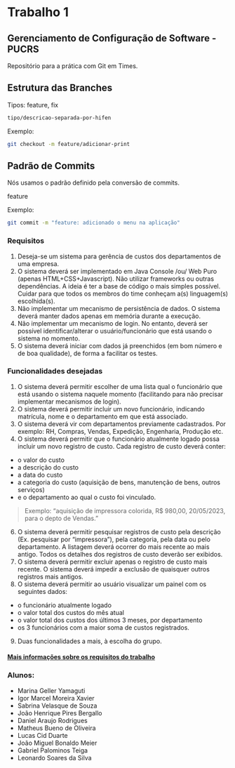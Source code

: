 # Trabalho 1
## Gerenciamento de Configuração de Software - PUCRS
Repositório para a prática com Git em Times.

## Estrutura das Branches

Tipos: feature, fix

```bash
tipo/descricao-separada-por-hifen
```

Exemplo:

```bash
git checkout -m feature/adicionar-print
```

## Padrão de Commits
Nós usamos o padrão definido pela conversão de commits.

feature

Exemplo:
```bash
git commit -m "feature: adicionado o menu na aplicação"
```


### Requisitos 
1. Deseja-se um sistema para gerência de custos dos departamentos de uma empresa.
2. O sistema deverá ser implementado em Java Console /ou/ Web Puro (apenas
HTML+CSS+Javascript). Não utilizar frameworks ou outras dependências. A ideia é ter a base de
código o mais simples possível. Cuidar para que todos os membros do time conheçam a(s)
linguagem(s) escolhida(s).
3. Não implementar um mecanismo de persistência de dados. O sistema deverá manter dados
apenas em memória durante a execução.
4. Não implementar um mecanismo de login. No entanto, deverá ser possível identificar/alterar o
usuário/funcionário que está usando o sistema no momento.
5. O sistema deverá iniciar com dados já preenchidos (em bom número e de boa qualidade), de
forma a facilitar os testes.

### Funcionalidades desejadas
1. O sistema deverá permitir escolher de uma lista qual o funcionário que está usando o sistema
naquele momento (facilitando para não precisar implementar mecanismos de login).
2. O sistema deverá permitir incluir um novo funcionário, indicando matrícula, nome e o departamento
em que está associado.
3. O sistema deverá vir com departamentos previamente cadastrados. Por exemplo: RH, Compras,
Vendas, Expedição, Engenharia, Produção etc.
4. O sistema deverá permitir que o funcionário atualmente logado possa incluir um novo registro de
custo. Cada registro de custo deverá conter:
- o valor do custo
- a descrição do custo
- a data do custo
- a categoria do custo (aquisição de bens, manutenção de bens, outros serviços)
- e o departamento ao qual o custo foi vinculado.

> Exemplo: “aquisição de impressora colorida, R$ 980,00, 20/05/2023, para o depto de Vendas.”

6. O sistema deverá permitir pesquisar registros de custo pela descrição (Ex. pesquisar por
“impressora”), pela categoria, pela data ou pelo departamento. A listagem deverá ocorrer do mais
recente ao mais antigo. Todos os detalhes dos registros de custo deverão ser exibidos.
7. O sistema deverá permitir excluir apenas o registro de custo mais recente. O sistema deverá impedir
a exclusão de quaisquer outros registros mais antigos.
8. O sistema deverá permitir ao usuário visualizar um painel com os seguintes dados:
- o funcionário atualmente logado
- o valor total dos custos do mês atual
- o valor total dos custos dos últimos 3 meses, por departamento
- os 3 funcionários com a maior soma de custos registrados.
9. Duas funcionalidades a mais, à escolha do grupo.
  
 

 

#### [Mais informações sobre os requisitos do trabalho](https://github.com/w1ggor/Trabalho1-GCS/wiki/Documento-descritivo-do-trabalho)

### Alunos:
 - Marina Geller Yamaguti
 - Igor Marcel Moreira Xavier
 - Sabrina Velasque de Souza	
 - João Henrique Pires Bergallo
 - Daniel Araujo Rodrigues
 - Matheus Bueno de Oliveira
 - Lucas Cid Duarte
 - João Miguel Bonaldo Meier
 - Gabriel Palominos Teiga
 - Leonardo Soares da Silva
